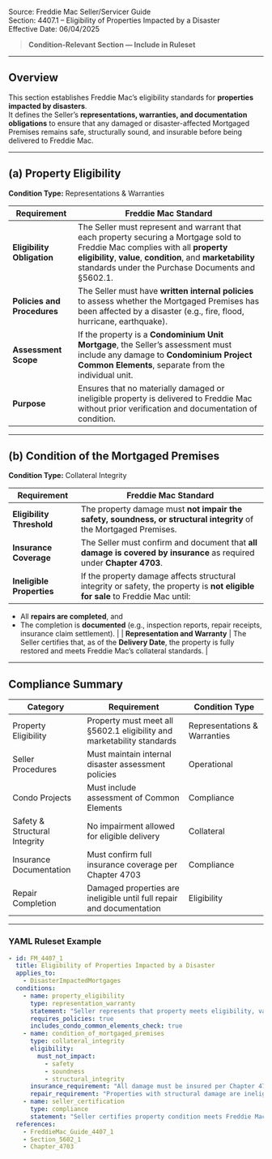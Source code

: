 Source: Freddie Mac Seller/Servicer Guide  
Section: 4407.1 – Eligibility of Properties Impacted by a Disaster  
Effective Date: 06/04/2025  

> **Condition-Relevant Section — Include in Ruleset**

---

## Overview  
This section establishes Freddie Mac’s eligibility standards for **properties impacted by disasters**.  
It defines the Seller’s **representations, warranties, and documentation obligations** to ensure that any damaged or disaster-affected Mortgaged Premises remains safe, structurally sound, and insurable before being delivered to Freddie Mac.

---

## (a) Property Eligibility  
**Condition Type:** Representations & Warranties  

| Requirement | Freddie Mac Standard |
|--------------|----------------------|
| **Eligibility Obligation** | The Seller must represent and warrant that each property securing a Mortgage sold to Freddie Mac complies with all **property eligibility**, **value**, **condition**, and **marketability** standards under the Purchase Documents and §5602.1. |
| **Policies and Procedures** | The Seller must have **written internal policies** to assess whether the Mortgaged Premises has been affected by a disaster (e.g., fire, flood, hurricane, earthquake). |
| **Assessment Scope** | If the property is a **Condominium Unit Mortgage**, the Seller’s assessment must include any damage to **Condominium Project Common Elements**, separate from the individual unit. |
| **Purpose** | Ensures that no materially damaged or ineligible property is delivered to Freddie Mac without prior verification and documentation of condition. |

---

## (b) Condition of the Mortgaged Premises  
**Condition Type:** Collateral Integrity  

| Requirement | Freddie Mac Standard |
|--------------|----------------------|
| **Eligibility Threshold** | The property damage must **not impair the safety, soundness, or structural integrity** of the Mortgaged Premises. |
| **Insurance Coverage** | The Seller must confirm and document that **all damage is covered by insurance** as required under **Chapter 4703**. |
| **Ineligible Properties** | If the property damage affects structural integrity or safety, the property is **not eligible for sale** to Freddie Mac until:  
  - All **repairs are completed**, and  
  - The completion is **documented** (e.g., inspection reports, repair receipts, insurance claim settlement). |
| **Representation and Warranty** | The Seller certifies that, as of the **Delivery Date**, the property is fully restored and meets Freddie Mac’s collateral standards. |

---

## Compliance Summary  

| Category | Requirement | Condition Type |
|-----------|-------------|----------------|
| Property Eligibility | Property must meet all §5602.1 eligibility and marketability standards | Representations & Warranties |
| Seller Procedures | Must maintain internal disaster assessment policies | Operational |
| Condo Projects | Must include assessment of Common Elements | Compliance |
| Safety & Structural Integrity | No impairment allowed for eligible delivery | Collateral |
| Insurance Documentation | Must confirm full insurance coverage per Chapter 4703 | Compliance |
| Repair Completion | Damaged properties are ineligible until full repair and documentation | Eligibility |

---

### YAML Ruleset Example  

```yaml
- id: FM_4407_1
  title: Eligibility of Properties Impacted by a Disaster
  applies_to:
    - DisasterImpactedMortgages
  conditions:
    - name: property_eligibility
      type: representation_warranty
      statement: "Seller represents that property meets eligibility, value, condition, and marketability standards per §5602.1."
      requires_policies: true
      includes_condo_common_elements_check: true
    - name: condition_of_mortgaged_premises
      type: collateral_integrity
      eligibility:
        must_not_impact:
          - safety
          - soundness
          - structural_integrity
      insurance_requirement: "All damage must be insured per Chapter 4703."
      repair_requirement: "Properties with structural damage are ineligible until fully repaired and documented."
    - name: seller_certification
      type: compliance
      statement: "Seller certifies property condition meets Freddie Mac standards as of Delivery Date."
  references:
    - FreddieMac_Guide_4407_1
    - Section_5602_1
    - Chapter_4703
